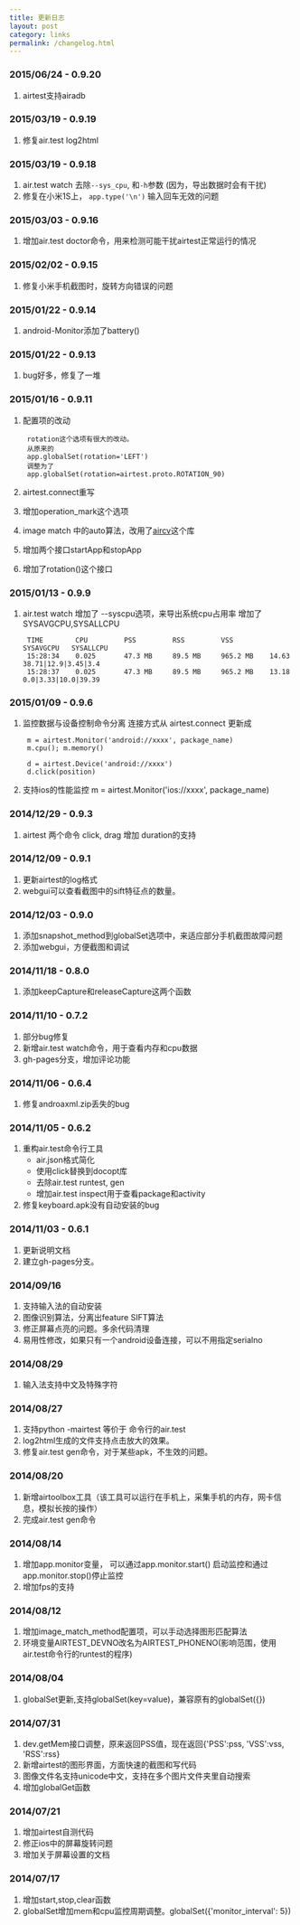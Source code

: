 ```yaml
---
title: 更新日志
layout: post
category: links
permalink: /changelog.html
---
```

### 2015/06/24 - 0.9.20
1. airtest支持airadb

### 2015/03/19 - 0.9.19
1. 修复air.test log2html

### 2015/03/19 - 0.9.18
1. air.test watch 去除`--sys_cpu`, 和`-h`参数 (因为，导出数据时会有干扰)
2. 修复在小米1S上， `app.type('\n')` 输入回车无效的问题

### 2015/03/03 - 0.9.16
1. 增加air.test doctor命令，用来检测可能干扰airtest正常运行的情况

### 2015/02/02 - 0.9.15
1. 修复小米手机截图时，旋转方向错误的问题

### 2015/01/22 - 0.9.14
1. android-Monitor添加了battery()

### 2015/01/22 - 0.9.13
1. bug好多，修复了一堆

### 2015/01/16 - 0.9.11
1. 配置项的改动

		rotation这个选项有很大的改动。 
		从原来的
		app.globalSet(rotation='LEFT') 
		调整为了
		app.globalSet(rotation=airtest.proto.ROTATION_90)

2. airtest.connect重写
3. 增加operation_mark这个选项
4. image match 中的auto算法，改用了[aircv](https://github.com/netease/aircv)这个库
5. 增加两个接口startApp和stopApp
6. 增加了rotation()这个接口

### 2015/01/13 - 0.9.9
1. air.test watch 增加了 --syscpu选项，来导出系统cpu占用率
	增加了SYSAVGCPU,SYSALLCPU

		TIME        CPU         PSS         RSS         VSS         SYSAVGCPU   SYSALLCPU
		15:28:34    0.025       47.3 MB     89.5 MB     965.2 MB    14.63       38.71|12.9|3.45|3.4
		15:28:37    0.025       47.3 MB     89.5 MB     965.2 MB    13.18       0.0|3.33|10.0|39.39

### 2015/01/09 - 0.9.6
1. 监控数据与设备控制命令分离
	连接方式从 airtest.connect 更新成

		m = airtest.Monitor('android://xxxx', package_name)
		m.cpu(); m.memory()

		d = airtest.Device('android://xxxx')
		d.click(position)
2. 支持ios的性能监控
		m = airtest.Monitor('ios://xxxx', package_name)

### 2014/12/29 - 0.9.3
1. airtest 两个命令 click, drag 增加 duration的支持

### 2014/12/09 - 0.9.1
1. 更新airtest的log格式
2. webgui可以查看截图中的sift特征点的数量。

### 2014/12/03 - 0.9.0
1. 添加snapshot_method到globalSet选项中，来适应部分手机截图故障问题
2. 添加webgui，方便截图和调试

### 2014/11/18 - 0.8.0
1. 添加keepCapture和releaseCapture这两个函数

### 2014/11/10 - 0.7.2
1. 部分bug修复
2. 新增air.test watch命令，用于查看内存和cpu数据
3. gh-pages分支，增加评论功能

### 2014/11/06 - 0.6.4
1. 修复androaxml.zip丢失的bug

### 2014/11/05 - 0.6.2
1. 重构air.test命令行工具
	- air.json格式简化
	- 使用click替换到docopt库
	- 去除air.test runtest, gen
	- 增加air.test inspect用于查看package和activity
2. 修复keyboard.apk没有自动安装的bug

### 2014/11/03 - 0.6.1
1. 更新说明文档
2. 建立gh-pages分支。

### 2014/09/16
1. 支持输入法的自动安装
2. 图像识别算法，分离出feature SIFT算法
3. 修正屏幕点亮的问题。多余代码清理
4. 易用性修改，如果只有一个android设备连接，可以不用指定serialno

### 2014/08/29
1. 输入法支持中文及特殊字符

### 2014/08/27
1. 支持python -mairtest 等价于 命令行的air.test
2. log2html生成的文件支持点击放大的效果。
3. 修复air.test gen命令，对于某些apk，不生效的问题。

### 2014/08/20
1. 新增airtoolbox工具（该工具可以运行在手机上，采集手机的内存，网卡信息，模拟长按的操作）
2. 完成air.test gen命令

### 2014/08/14
1. 增加app.monitor变量， 可以通过app.monitor.start() 启动监控和通过app.monitor.stop()停止监控
2. 增加fps的支持

### 2014/08/12
1. 增加image_match_method配置项，可以手动选择图形匹配算法
2. 环境变量AIRTEST_DEVNO改名为AIRTEST_PHONENO(影响范围，使用air.test命令行的runtest的程序)

### 2014/08/04
1. globalSet更新,支持globalSet(key=value)，兼容原有的globalSet({})

### 2014/07/31
1. dev.getMem接口调整，原来返回PSS值，现在返回{'PSS':pss, 'VSS':vss, 'RSS':rss}
2. 新增airtest的图形界面，方面快速的截图和写代码
3. 图像文件名支持unicode中文，支持在多个图片文件夹里自动搜索
4. 增加globalGet函数

### 2014/07/21
1. 增加airtest自测代码
2. 修正ios中的屏幕旋转问题
3. 增加关于屏幕设置的文档

### 2014/07/17
1. 增加start,stop,clear函数
1. globalSet增加mem和cpu监控周期调整。globalSet({'monitor_interval': 5})
